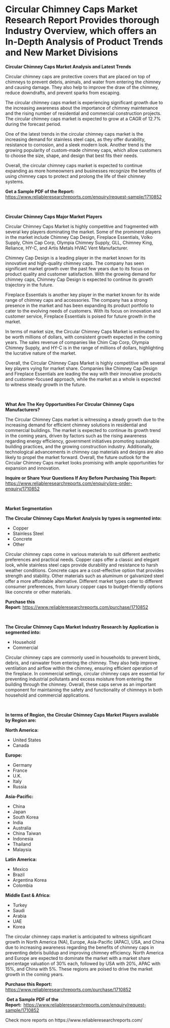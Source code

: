 <p><h1>Circular Chimney Caps Market Research Report Provides thorough Industry Overview, which offers an In-Depth Analysis of Product Trends and New Market Divisions</h1></p><p><strong>Circular Chimney Caps Market Analysis and Latest Trends</strong></p>
<p><p>Circular chimney caps are protective covers that are placed on top of chimneys to prevent debris, animals, and water from entering the chimney and causing damage. They also help to improve the draw of the chimney, reduce downdrafts, and prevent sparks from escaping.</p><p>The circular chimney caps market is experiencing significant growth due to the increasing awareness about the importance of chimney maintenance and the rising number of residential and commercial construction projects. The circular chimney caps market is expected to grow at a CAGR of 12.7% during the forecast period.</p><p>One of the latest trends in the circular chimney caps market is the increasing demand for stainless steel caps, as they offer durability, resistance to corrosion, and a sleek modern look. Another trend is the growing popularity of custom-made chimney caps, which allow customers to choose the size, shape, and design that best fits their needs.</p><p>Overall, the circular chimney caps market is expected to continue expanding as more homeowners and businesses recognize the benefits of using chimney caps to protect and prolong the life of their chimney systems.</p></p>
<p><strong>Get a Sample PDF of the Report:&nbsp;</strong> <a href="https://www.reliableresearchreports.com/enquiry/request-sample/1710852">https://www.reliableresearchreports.com/enquiry/request-sample/1710852</a></p>
<p>&nbsp;</p>
<p><strong>Circular Chimney Caps Major Market Players</strong></p>
<p><p>Circular Chimney Caps Market is highly competitive and fragmented with several key players dominating the market. Some of the prominent players in the market include Chimney Cap Design, Fireplace Essentials, Volko Supply, Chim Cap Corp, Olympia Chimney Supply, GLL, Chimney King, Reliance, HY-C, and Artis Metals HVAC Vent Manufacturer.</p><p>Chimney Cap Design is a leading player in the market known for its innovative and high-quality chimney caps. The company has seen significant market growth over the past few years due to its focus on product quality and customer satisfaction. With the growing demand for chimney caps, Chimney Cap Design is expected to continue its growth trajectory in the future.</p><p>Fireplace Essentials is another key player in the market known for its wide range of chimney caps and accessories. The company has a strong presence in the market and has been expanding its product portfolio to cater to the evolving needs of customers. With its focus on innovation and customer service, Fireplace Essentials is poised for future growth in the market.</p><p>In terms of market size, the Circular Chimney Caps Market is estimated to be worth millions of dollars, with consistent growth expected in the coming years. The sales revenue of companies like Chim Cap Corp, Olympia Chimney Supply, and HY-C is in the range of millions of dollars, highlighting the lucrative nature of the market.</p><p>Overall, the Circular Chimney Caps Market is highly competitive with several key players vying for market share. Companies like Chimney Cap Design and Fireplace Essentials are leading the way with their innovative products and customer-focused approach, while the market as a whole is expected to witness steady growth in the future.</p></p>
<p>&nbsp;</p>
<p><strong>What Are The Key Opportunities For Circular Chimney Caps Manufacturers?</strong></p>
<p><p>The Circular Chimney Caps market is witnessing a steady growth due to the increasing demand for efficient chimney solutions in residential and commercial buildings. The market is expected to continue its growth trend in the coming years, driven by factors such as the rising awareness regarding energy efficiency, government initiatives promoting sustainable building practices, and the growing construction industry. Additionally, technological advancements in chimney cap materials and designs are also likely to propel the market forward. Overall, the future outlook for the Circular Chimney Caps market looks promising with ample opportunities for expansion and innovation.</p></p>
<p><strong>Inquire or Share Your Questions If Any Before Purchasing This Report:</strong> <a href="https://www.reliableresearchreports.com/enquiry/pre-order-enquiry/1710852">https://www.reliableresearchreports.com/enquiry/pre-order-enquiry/1710852</a></p>
<p>&nbsp;</p>
<p><strong>Market Segmentation</strong></p>
<p><strong>The Circular Chimney Caps Market Analysis by types is segmented into:</strong></p>
<p><ul><li>Copper</li><li>Stainless Steel</li><li>Concrete</li><li>Other</li></ul></p>
<p><p>Circular chimney caps come in various materials to suit different aesthetic preferences and practical needs. Copper caps offer a classic and elegant look, while stainless steel caps provide durability and resistance to harsh weather conditions. Concrete caps are a cost-effective option that provides strength and stability. Other materials such as aluminum or galvanized steel offer a more affordable alternative. Different market types cater to different consumer preferences, from luxury copper caps to budget-friendly options like concrete or other materials.</p></p>
<p><strong>Purchase this Report:&nbsp;</strong><a href="https://www.reliableresearchreports.com/purchase/1710852">https://www.reliableresearchreports.com/purchase/1710852</a></p>
<p>&nbsp;</p>
<p><strong>The Circular Chimney Caps Market Industry Research by Application is segmented into:</strong></p>
<p><ul><li>Household</li><li>Commercial</li></ul></p>
<p><p>Circular chimney caps are commonly used in households to prevent birds, debris, and rainwater from entering the chimney. They also help improve ventilation and airflow within the chimney, ensuring efficient operation of the fireplace. In commercial settings, circular chimney caps are essential for preventing industrial pollutants and excess moisture from entering the building through the chimney. Overall, these caps serve as an important component for maintaining the safety and functionality of chimneys in both household and commercial applications.</p></p>
<p>&nbsp;</p>
<p><strong>In terms of Region, the Circular Chimney Caps Market Players available by Region are:</strong></p>
<p>
    <p> <strong> North America: </strong>
        <ul>
            <li>United States</li>
            <li>Canada</li>
        </ul>
        </p> 
    <p> <strong> Europe: </strong>
        <ul>
            <li>Germany</li>
            <li>France</li>
            <li>U.K.</li>
            <li>Italy</li>
            <li>Russia</li>
        </ul>
        </p> 
    <p> <strong> Asia-Pacific: </strong>
        <ul>
            <li>China</li>
            <li>Japan</li>
            <li>South Korea</li>
            <li>India</li>
            <li>Australia</li>
            <li>China Taiwan</li>
            <li>Indonesia</li>
            <li>Thailand</li>
            <li>Malaysia</li>
        </ul>
        </p> 
    <p> <strong> Latin America: </strong>
        <ul>
            <li>Mexico</li>
            <li>Brazil</li>
            <li>Argentina Korea</li>
            <li>Colombia</li>
        </ul>
        </p> 
    <p> <strong> Middle East & Africa: </strong>
        <ul>
            <li>Turkey</li>
            <li>Saudi</li>
            <li>Arabia</li>
            <li>UAE</li>
            <li>Korea</li>
        </ul>
    </p>
    </p>
<p><p>The circular chimney caps market is anticipated to witness significant growth in North America (NA), Europe, Asia-Pacific (APAC), USA, and China due to increasing awareness regarding the benefits of chimney caps in preventing debris buildup and improving chimney efficiency. North America and Europe are expected to dominate the market with a market share percentage valuation of 30% each, followed by USA with 20%, APAC with 15%, and China with 5%. These regions are poised to drive the market growth in the coming years.</p></p>
<p><strong>Purchase this Report: </strong><a href="https://www.reliableresearchreports.com/purchase/1710852">https://www.reliableresearchreports.com/purchase/1710852</a></p>
<p>&nbsp;<strong>Get a Sample PDF of the Report:&nbsp;&nbsp;</strong><a href="https://www.reliableresearchreports.com/enquiry/request-sample/1710852">https://www.reliableresearchreports.com/enquiry/request-sample/1710852</a></p>
<p><strong></strong></p>
<p>Check more reports on https://www.reliableresearchreports.com/</p>